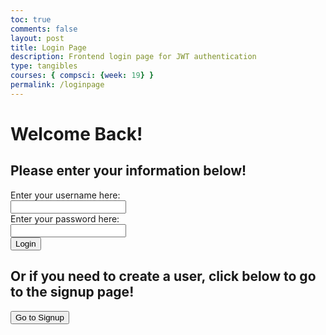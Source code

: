 ```yaml
---
toc: true
comments: false
layout: post
title: Login Page
description: Frontend login page for JWT authentication
type: tangibles
courses: { compsci: {week: 19} }
permalink: /loginpage
---
```


<body class="loginfrontend">
    <!-- Welcome -->
    <h1 class="bigtitle">Welcome Back!</h1>
    <!-- Prompt for login info -->
    <h2 class="mediumtitle">Please enter your information below!</h2>
    <label for="inputusername" class="smalltitle">Enter your username here:</label><br>
    <input type="text" name="uid" id="uid" required><br>
    <label for="inputpassword" class="smalltitle">Enter your password here: </label><br>
    <input type="password" name="password" id="password" required><br>
    <button class="buttons" onclick="login()">Login</button><br>
    <h2 class="mediumtitle">Or if you need to create a user, click below to go to the signup page!</h2>
    <button class="buttons" onclick="window.location.href='{{site.baseurl}}/signup'">Go to Signup</button>
    <script type="module">
        import {uri, options} from '{{site.baseurl}}/assets/js/api/config.js';
        // placeholder
        function login() {
            var username = document.getElementById('uid').value;
            var password = document.getElementById('password').value;
            var url = uri + '/api/users/authenticate'
            var requestbody = {
                uid: username,
                password: password,
            };
            //
            var authOptions = {
                ...options,
                method: 'POST',
                cache: 'no-cache',
                body: JSON.stringify(requestbody)
            }
            //
            fetch(url, authOptions)
            .then(response => {
                if (!response.ok) {
                    const errorMsg = 'Login error: ' + response.status;
                    console.log(errorMsg);
                    window.location.href = "{{site.baseurl}}/authenticationfail";
                    return;
                }
                window.location.href = "{{site.baseurl}}/data/database";
            })
            .catch(err => {
                console.error(err);
            });
        };
        window.login = login;
    </script>
</body>